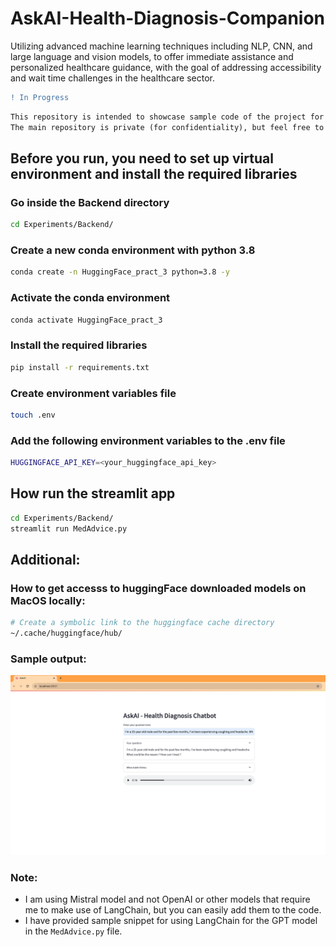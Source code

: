 # AskAI-Health-Diagnosis-Companion
Utilizing advanced machine learning techniques including NLP, CNN, and large language and vision models, to offer immediate assistance and personalized healthcare guidance, with the goal of addressing accessibility and wait time challenges in the healthcare sector.

```diff
! In Progress
```


```diff
This repository is intended to showcase sample code of the project for public presentation.
The main repository is private (for confidentiality), but feel free to request the project architecture.
```



## Before you run, you need to set up virtual environment and install the required libraries


### Go inside the Backend directory
```bash
cd Experiments/Backend/
```

### Create a new conda environment with python 3.8
```bash
conda create -n HuggingFace_pract_3 python=3.8 -y
```

### Activate the conda environment
```bash
conda activate HuggingFace_pract_3
```

### Install the required libraries
```bash
pip install -r requirements.txt
```


### Create environment variables file
```bash
touch .env
```

### Add the following environment variables to the .env file
```bash
HUGGINGFACE_API_KEY=<your_huggingface_api_key>
```



## How run the streamlit app


```bash
cd Experiments/Backend/
streamlit run MedAdvice.py
```


## Additional:

### How to get accesss to huggingFace downloaded models on MacOS locally:
```bash
# Create a symbolic link to the huggingface cache directory
~/.cache/huggingface/hub/
```

### Sample output:
![image](Experiments/Backend/SampleOutput.png)


### Note:
- I am using Mistral model and not OpenAI or other models that require me to make use of LangChain, but you can easily add them to the code.
- I have provided sample snippet for using LangChain for the GPT model in the `MedAdvice.py` file.

   
